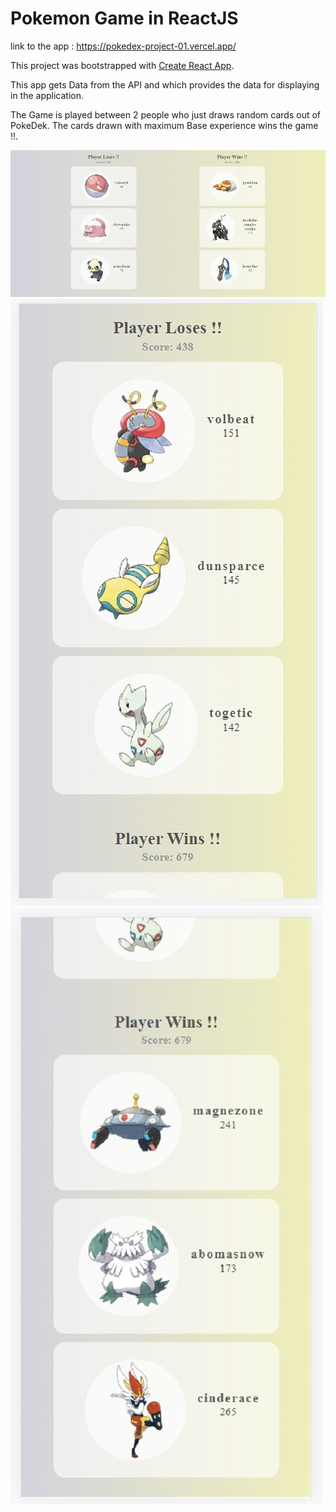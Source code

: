 # Pokemon Game in ReactJS

link to the app : https://pokedex-project-01.vercel.app/

This project was bootstrapped with [Create React App](https://github.com/facebook/create-react-app).

This app gets Data from the API and which provides the data for displaying in the application.

The Game is played between 2 people who just draws random cards out of PokeDek. The cards drawn with maximum Base experience wins the game !!.

![1](./images/image1.jpg)
![2](./images/image2.jpg)
![3](./images/image3.jpg)
